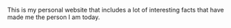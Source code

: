 This is my personal website that includes a lot of interesting facts that have made me the person I am today.